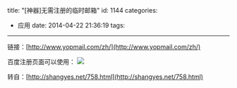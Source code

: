 title: "[神器]无需注册的临时邮箱"
id: 1144
categories:
  - 应用
date: 2014-04-22 21:36:19
tags:
---

链接：[http://www.yopmail.com/zh/](http://www.yopmail.com/zh/)

百度注册页面可以使用：
![](http://ww2.sinaimg.cn/mw690/d8525ecbgw1efm4eqbondj20h405gdfz.jpg)

转自：[http://shangyes.net/758.html](http://shangyes.net/758.html)